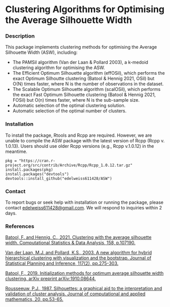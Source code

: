 # Clustering Algorithms for Optimising the Average Silhouette Width

### Description
This package implements clustering methods for optimising the Average Silhouette Width (ASW), including:
- The PAMSil algorithm (Van der Laan & Pollard 2003), a k-medoid clustering algorithm for optimising the ASW.
- The Efficient Optimum Silhouette algorithm (effOSil), which performs the exact Optimum Silhoutte clustering (Batool & Hennig 2021, OSil) but O(N) times faster, where N is the number of observations in the dataset.
- The Scalable Optimum Silhouette algorithm (scalOSil), which performs the exact Fast Optimum Silhouette clustering (Batool & Hennig 2021, FOSil) but O(n) times faster, where N is the sub-sample size.
- Automatic selection of the optimal clustering solution.
- Automatic selection of the optimal number of clusters.
  
### Installation

To install the package, Rtools and Rcpp are required. However, we are unable to compile the ASW package with the latest version of Rcpp (Rcpp v. 1.0.13). Users should use older Rcpp versions (e.g., Rcpp v.1.0.12) in the meantime.

```
pkg = "https://cran.r-project.org/src/contrib/Archive/Rcpp/Rcpp_1.0.12.tar.gz"
install.packages(pkg)
install.packages("devtools")
devtools::install_github("edelweiss611428/ASW")
```

### Contact

To report bugs or seek help with installation or running the package, please contact edelweiss611428@gmail.com. We will respond to inquiries within 2 days.

### References

[Batool, F. and Hennig, C., 2021. Clustering with the average silhouette width. Computational Statistics & Data Analysis, 158, p.107190.](https://www.sciencedirect.com/science/article/abs/pii/S0167947321000244)

[Van der Laan, M.J. and Pollard, K.S., 2003. A new algorithm for hybrid hierarchical clustering with visualization and the bootstrap. Journal of Statistical Planning and Inference, 117(2), pp.275-303.](https://www.tandfonline.com/doi/abs/10.1080/0094965031000136012)

[Batool, F., 2019. Initialization methods for optimum average silhouette width clustering. arXiv preprint arXiv:1910.08644.](https://arxiv.org/abs/1910.08644)

[Rousseeuw, P.J., 1987. Silhouettes: a graphical aid to the interpretation and validation of cluster analysis. Journal of computational and applied mathematics, 20, pp.53-65.](https://www.sciencedirect.com/science/article/pii/0377042787901257)

